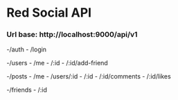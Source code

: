 # Red Social API

### Url base: http://localhost:9000/api/v1

-/auth
    - /login

-/users
    - /me
    - /:id
    - /:id/add-friend

-/posts
    - /me
    - /users/:id
    - /:id
    - /:id/comments
    - /:id/likes
    
-/friends
    - /:id




